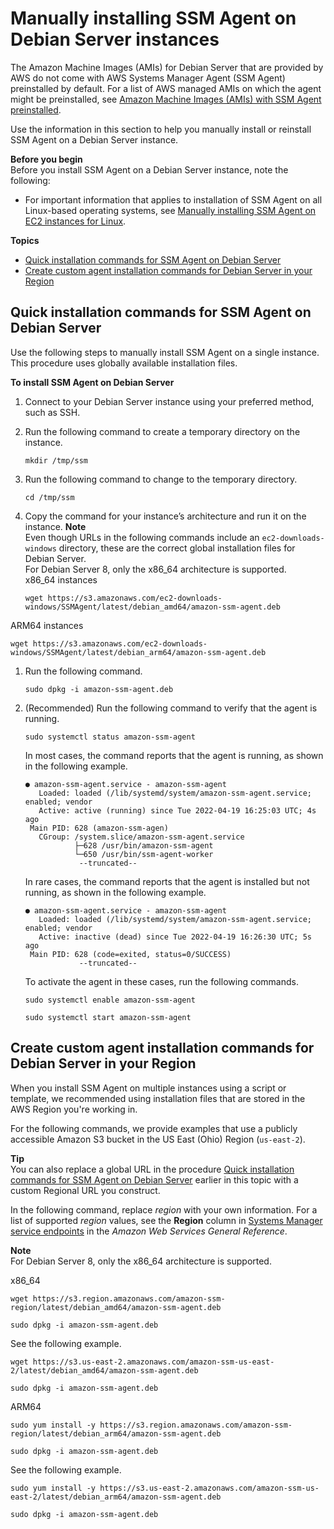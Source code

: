 # Manually installing SSM Agent on Debian Server instances<a name="agent-install-deb"></a>

The Amazon Machine Images \(AMIs\) for Debian Server that are provided by AWS do not come with AWS Systems Manager Agent \(SSM Agent\) preinstalled by default\. For a list of AWS managed AMIs on which the agent might be preinstalled, see [Amazon Machine Images \(AMIs\) with SSM Agent preinstalled](ami-preinstalled-agent.md)\.

Use the information in this section to help you manually install or reinstall SSM Agent on a Debian Server instance\.

**Before you begin**  
Before you install SSM Agent on a Debian Server instance, note the following:
+ For important information that applies to installation of SSM Agent on all Linux\-based operating systems, see [Manually installing SSM Agent on EC2 instances for Linux](sysman-manual-agent-install.md)\.

**Topics**
+ [Quick installation commands for SSM Agent on Debian Server](#quick-install-debian)
+ [Create custom agent installation commands for Debian Server in your Region](#custom-url-debian)

## Quick installation commands for SSM Agent on Debian Server<a name="quick-install-debian"></a>

Use the following steps to manually install SSM Agent on a single instance\. This procedure uses globally available installation files\. 

**To install SSM Agent on Debian Server**

1. Connect to your Debian Server instance using your preferred method, such as SSH\. 

1. Run the following command to create a temporary directory on the instance\.

   ```
   mkdir /tmp/ssm
   ```

1. Run the following command to change to the temporary directory\.

   ```
   cd /tmp/ssm
   ```

1. Copy the command for your instance’s architecture and run it on the instance\.
**Note**  
Even though URLs in the following commands include an `ec2-downloads-windows` directory, these are the correct global installation files for Debian Server\.   
For Debian Server 8, only the x86\_64 architecture is supported\.  
x86\_64 instances  

   ```
   wget https://s3.amazonaws.com/ec2-downloads-windows/SSMAgent/latest/debian_amd64/amazon-ssm-agent.deb
   ```  
ARM64 instances  

   ```
   wget https://s3.amazonaws.com/ec2-downloads-windows/SSMAgent/latest/debian_arm64/amazon-ssm-agent.deb
   ```

1. Run the following command\.

   ```
   sudo dpkg -i amazon-ssm-agent.deb
   ```

1. \(Recommended\) Run the following command to verify that the agent is running\.

   ```
   sudo systemctl status amazon-ssm-agent
   ```

   In most cases, the command reports that the agent is running, as shown in the following example\.

   ```
   ● amazon-ssm-agent.service - amazon-ssm-agent
      Loaded: loaded (/lib/systemd/system/amazon-ssm-agent.service; enabled; vendor
      Active: active (running) since Tue 2022-04-19 16:25:03 UTC; 4s ago
    Main PID: 628 (amazon-ssm-agen)
      CGroup: /system.slice/amazon-ssm-agent.service
              ├─628 /usr/bin/amazon-ssm-agent
              └─650 /usr/bin/ssm-agent-worker
               --truncated--
   ```

   In rare cases, the command reports that the agent is installed but not running, as shown in the following example\.

   ```
   ● amazon-ssm-agent.service - amazon-ssm-agent
      Loaded: loaded (/lib/systemd/system/amazon-ssm-agent.service; enabled; vendor
      Active: inactive (dead) since Tue 2022-04-19 16:26:30 UTC; 5s ago
    Main PID: 628 (code=exited, status=0/SUCCESS)
               --truncated--
   ```

   To activate the agent in these cases, run the following commands\.

   ```
   sudo systemctl enable amazon-ssm-agent
   ```

   ```
   sudo systemctl start amazon-ssm-agent
   ```

## Create custom agent installation commands for Debian Server in your Region<a name="custom-url-debian"></a>

When you install SSM Agent on multiple instances using a script or template, we recommended using installation files that are stored in the AWS Region you're working in\. 

For the following commands, we provide examples that use a publicly accessible Amazon S3 bucket in the US East \(Ohio\) Region \(`us-east-2`\)\. 

**Tip**  
You can also replace a global URL in the procedure [Quick installation commands for SSM Agent on Debian Server](#quick-install-debian) earlier in this topic with a custom Regional URL you construct\.

In the following command, replace *region* with your own information\. For a list of supported *region* values, see the **Region** column in [Systems Manager service endpoints](https://docs.aws.amazon.com/general/latest/gr/ssm.html#ssm_region) in the *Amazon Web Services General Reference*\.

**Note**  
For Debian Server 8, only the x86\_64 architecture is supported\.

x86\_64  

```
wget https://s3.region.amazonaws.com/amazon-ssm-region/latest/debian_amd64/amazon-ssm-agent.deb
```

```
sudo dpkg -i amazon-ssm-agent.deb
```
See the following example\.  

```
wget https://s3.us-east-2.amazonaws.com/amazon-ssm-us-east-2/latest/debian_amd64/amazon-ssm-agent.deb
```

```
sudo dpkg -i amazon-ssm-agent.deb
```

ARM64  

```
sudo yum install -y https://s3.region.amazonaws.com/amazon-ssm-region/latest/debian_arm64/amazon-ssm-agent.deb
```

```
sudo dpkg -i amazon-ssm-agent.deb
```
See the following example\.  

```
sudo yum install -y https://s3.us-east-2.amazonaws.com/amazon-ssm-us-east-2/latest/debian_arm64/amazon-ssm-agent.deb
```

```
sudo dpkg -i amazon-ssm-agent.deb
```
